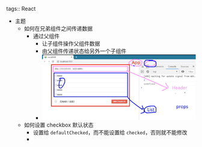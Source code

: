 tags:: React

- 主题
	- 如何在兄弟组件之间传递数据
		- 通过父组件
			- 让子组件操作父组件数据
			- 由父组件传递状态给另外一个子组件
			- ![image.png](../assets/image_1684037439912_0.png)
	- 如何设置 checkbox 默认状态
		- 设置给 `defaultChecked`，而不能设置给 `checked`，否则就不能修改
		-